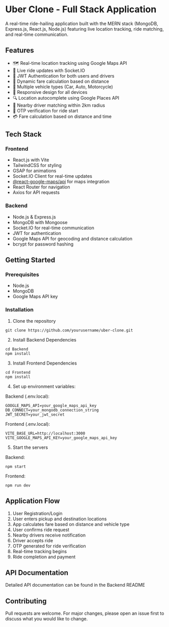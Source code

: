 # Uber Clone - Full Stack Application

A real-time ride-hailing application built with the MERN stack (MongoDB, Express.js, React.js, Node.js) featuring live location tracking, ride matching, and real-time communication.

## Features

- 🗺️ Real-time location tracking using Google Maps API
- 🔄 Live ride updates with Socket.IO
- 🔐 JWT Authentication for both users and drivers
- 📍 Dynamic fare calculation based on distance
- 🚗 Multiple vehicle types (Car, Auto, Motorcycle)
- 📱 Responsive design for all devices
- 🔍 Location autocomplete using Google Places API
- 🎯 Nearby driver matching within 2km radius
- 🔢 OTP verification for ride start
- 💳 Fare calculation based on distance and time

## Tech Stack

### Frontend
- React.js with Vite
- TailwindCSS for styling
- GSAP for animations
- Socket.IO Client for real-time updates
- [@react-google-maps/api](Frontend/package.json) for maps integration
- React Router for navigation
- Axios for API requests

### Backend
- Node.js & Express.js
- MongoDB with Mongoose
- Socket.IO for real-time communication
- JWT for authentication
- Google Maps API for geocoding and distance calculation
- bcrypt for password hashing

## Getting Started

### Prerequisites
- Node.js
- MongoDB
- Google Maps API key

### Installation

1. Clone the repository
```
git clone https://github.com/yourusername/uber-clone.git
```

2. Install Backend Dependencies
```
cd Backend
npm install
```

3. Install Frontend Dependencies
```
cd Frontend
npm install
```

4. Set up environment variables:

Backend (.env.local):
```
GOOGLE_MAPS_API=your_google_maps_api_key
DB_CONNECT=your_mongodb_connection_string
JWT_SECRET=your_jwt_secret
```

Frontend (.env.local):
```
VITE_BASE_URL=http://localhost:3000
VITE_GOOGLE_MAPS_API_KEY=your_google_maps_api_key
```

5. Start the servers

Backend: 
```
npm start
```

Frontend:
```
npm run dev
```

## Application Flow

1. User Registration/Login
2. User enters pickup and destination locations
3. App calculates fare based on distance and vehicle type
4. User confirms ride request
5. Nearby drivers receive notification
6. Driver accepts ride
7. OTP generated for ride verification
8. Real-time tracking begins
9. Ride completion and payment

## API Documentation

Detailed API documentation can be found in the Backend README

## Contributing

Pull requests are welcome. For major changes, please open an issue first to discuss what you would like to change.
